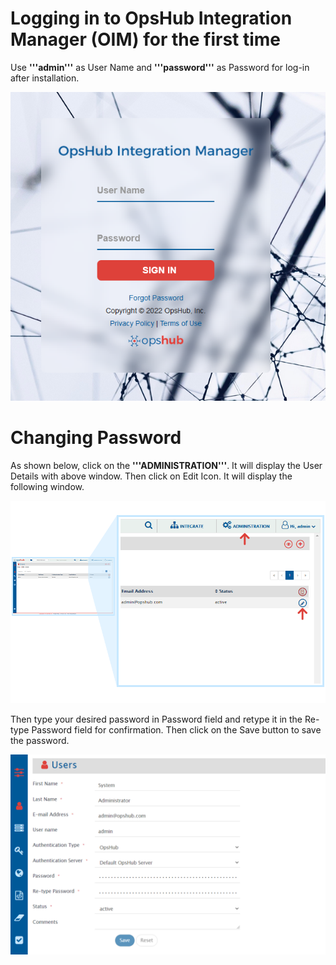 # Logging in to OpsHub Integration Manager (OIM) for the first time

Use **'''admin'''** as User Name and **'''password'''** as Password for log-in after installation.

<p align="center">
  <img src="../../assets/Getting_Started_With_Application_Image_1G_a.png" alt="Getting_Started_With_Application_Image_1G_a" />
</p>

# Changing Password

As shown below, click on the **'''ADMINISTRATION'''**. It will display the User Details with above window. Then click on Edit Icon. It will display the following window. 

<p align="center">
  <img src="../../assets/Click_Administration.png" alt="Click_Administration" />
</p>

Then type your desired password in Password field and retype it in the Re-type Password field for confirmation. Then click on the Save button to save the password.

<p align="center">
  <img src="../../assets/Set_Password_a.png" alt="Set_Password_a" />
</p>

